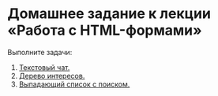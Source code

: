 # Домашнее задание к лекции «Работа с HTML-формами»

Выполните задачи:

1. [Текстовый чат.](./chat/)
2. [Дерево интересов.](./interests/)
3. [Выпадающий список с поиском.](./autocomplete/)
